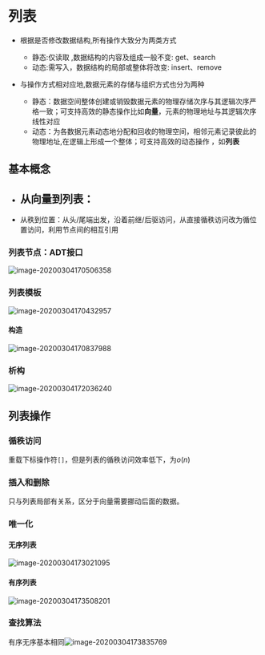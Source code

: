 # 列表

- 根据是否修改数据结构,所有操作大致分为两类方式
  - 静态:仅读取 ,数据结构的内容及组成一般不变: get、search
  - 动态:需写入，数据结构的局部或整体将改变: insert、remove

- 与操作方式相对应地,数据元素的存储与组织方式也分为两种
  - 静态：数据空间整体创建或销毁数据元素的物理存储次序与其逻辑次序严格一致；可支持高效的静态操作比如**向量**，元素的物理地址与其逻辑次序线性对应
  - 动态：为各数据元素动态地分配和回收的物理空间，相邻元素记录彼此的物理地址,在逻辑上形成一个整体；可支持高效的动态操作 ，如**列表**

## 基本概念

- 从向量到列表：
  - 
- 从秩到位置：从头/尾端出发，沿着前继/后驱访问，从直接循秩访问改为循位置访问，利用节点间的相互引用

### 列表节点：ADT接口

![image-20200304170506358](C:\Users\yn\Desktop\C++\NOTES\DSA\img\列表节点.png)

### 列表模板

![image-20200304170432957](C:\Users\yn\Desktop\C++\NOTES\DSA\img\列表模板.png)

#### 构造

![image-20200304170837988](C:\Users\yn\Desktop\C++\NOTES\DSA\img\列表构造.png)

### 析构

![image-20200304172036240](C:\Users\yn\Desktop\C++\NOTES\DSA\img\列表析构.png)

## 列表操作

### 循秩访问

重载下标操作符`[]`，但是列表的循秩访问效率低下，为$o(n)$



### 插入和删除

只与列表局部有关系，区分于向量需要挪动后面的数据。



### 唯一化

#### 无序列表

![image-20200304173021095](C:\Users\yn\Desktop\C++\NOTES\DSA\img\无序列表-去重.png)

#### 有序列表

![image-20200304173508201](C:\Users\yn\Desktop\C++\NOTES\DSA\img\有序列表-去重.png)



### 查找算法

有序无序基本相同![image-20200304173835769](C:\Users\yn\Desktop\C++\NOTES\DSA\img\列表-查找.png)

